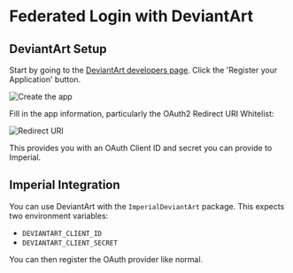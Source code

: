 # Federated Login with DeviantArt

## DeviantArt Setup

Start by going to the [DeviantArt developers page](https://www.deviantart.com/developers/). Click the 'Register your Application' button.

![Create the app](create-application.png)

Fill in the app information, particularly the OAuth2 Redirect URI Whitelist:

![Redirect URI](callback-url.png)

This provides you with an OAuth Client ID and secret you can provide to Imperial.

## Imperial Integration

You can use DeviantArt with the `ImperialDeviantArt` package. This expects two environment variables:

* `DEVIANTART_CLIENT_ID`
* `DEVIANTART_CLIENT_SECRET`

You can then register the OAuth provider like normal.

